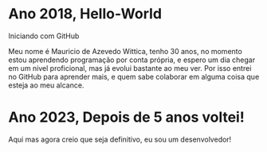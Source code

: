 # Ano 2018,  Hello-World
Iniciando com GitHub

  Meu nome é Mauricio de Azevedo Wittica, tenho 30 anos, no momento estou aprendendo programação por conta própria, e espero um dia chegar em um nivel proficional, mas já evolui bastante ao meu ver.
  Por isso entrei no GitHub para aprender mais, e quem sabe colaborar em alguma coisa que esteja ao meu alcance.


# Ano 2023, Depois de 5 anos voltei!
Aqui mas agora creio que seja definitivo, eu sou um desenvolvedor!

